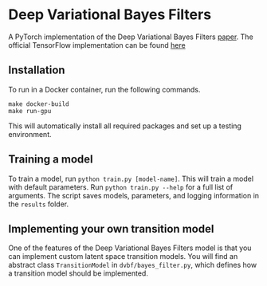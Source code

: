 # Deep Variational Bayes Filters

A PyTorch implementation of the Deep Variational Bayes Filters [paper](https://arxiv.org/abs/1605.06432). The official TensorFlow implementation can be found [here](https://github.com/Jgmorton/vbf) 

## Installation
To run in a Docker container, run the following commands. 
```
make docker-build
make run-gpu
```
This will automatically install all required packages and set up a testing environment. 

## Training a model
To train a model, run `python train.py [model-name]`. This will train a model with default parameters. Run `python train.py --help` for a full list of arguments. The script saves models, parameters, and logging information in the `results` folder. 

## Implementing your own transition model
One of the features of the Deep Variational Bayes Filters model is that you can implement custom latent space transition models. You will find an abstract class `TransitionModel` in `dvbf/bayes_filter.py`, which defines how a transition model should be implemented.

